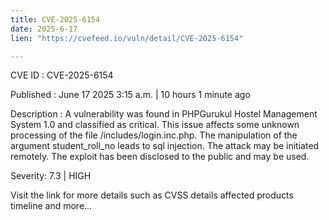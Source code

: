 ```yaml
---
title: CVE-2025-6154
date: 2025-6-17
lien: "https://cvefeed.io/vuln/detail/CVE-2025-6154"

---
```


CVE ID : CVE-2025-6154

Published :  June 17
2025
3:15 a.m. | 10 hours
1 minute ago

Description : A vulnerability was found in PHPGurukul Hostel Management System 1.0 and classified as critical. This issue affects some unknown processing of the file /includes/login.inc.php. The manipulation of the argument student_roll_no leads to sql injection. The attack may be initiated remotely. The exploit has been disclosed to the public and may be used.

Severity: 7.3 | HIGH

Visit the link for more details
such as CVSS details
affected products
timeline
and more...
